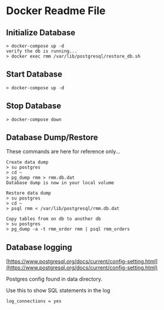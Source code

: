 # Docker Readme File

## Initialize Database
```
> docker-compose up -d
verify the db is running...
> docker exec rmm /var/lib/postgresql/restore_db.sh
```

## Start Database
```
> docker-compose up -d
```

## Stop Database
```
> docker-compose down
```

## Database Dump/Restore
These commands are here for reference only...
```
Create data dump
> su postgres
> cd ~
> pg_dump rmm > rmm.db.dat
Database dump is now in your local volume
```
```
Restore data dump
> su postgres
> cd ~
> psql rmm < /var/lib/postgresql/rmm.db.dat
```
```
Copy tables from on db to another db
> su postgres
> pg_dump -a -t rmm_order rmm | psql rmm_orders
```

## Database logging
[https://www.postgresql.org/docs/current/config-setting.html](https://www.postgresql.org/docs/current/config-setting.html)

Postgres config found in data directory.

Use this to show SQL statements in the log
```
log_connections = yes
```
